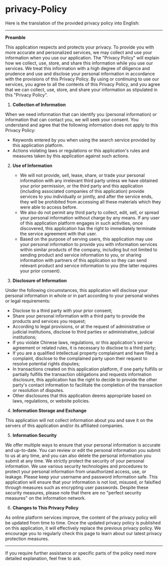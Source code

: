 # privacy-Policy
Here is the translation of the provided privacy policy into English:

---

**Preamble**

This application respects and protects your privacy. To provide you with more accurate and personalized services, we may collect and use your information when you use our application. The "Privacy Policy" will explain how we collect, use, store, and share this information while you use our services. We treat this information with a high degree of diligence and prudence and use and disclose your personal information in accordance with the provisions of this Privacy Policy. By using or continuing to use our services, you agree to all the contents of this Privacy Policy, and you agree that we can collect, use, store, and share your information as stipulated in this "Privacy Policy".

1. **Collection of Information**

When we need information that can identify you (personal information) or information that can contact you, we will seek your consent. You understand and agree that the following information does not apply to this Privacy Policy:
   - Keywords entered by you when using the search service provided by this application platform.
   - Actions violating laws or regulations or this application's rules and measures taken by this application against such actions.

2. **Use of Information**

   - We will not provide, sell, lease, share, or trade your personal information with any irrelevant third party unless we have obtained your prior permission, or the third party and this application (including associated companies of this application) provide services to you individually or jointly, and after the service ends, they will be prohibited from accessing all these materials which they were able to access before.
   - We also do not permit any third party to collect, edit, sell, or spread your personal information without charge by any means. If any user of this application platform engages in such activities, once discovered, this application has the right to immediately terminate the service agreement with that user.
   - Based on the purpose of serving users, this application may use your personal information to provide you with information services within similar products of the company, including but not limited to sending product and service information to you, or sharing information with partners of this application so they can send relevant product and service information to you (the latter requires your prior consent).

3. **Disclosure of Information**

Under the following circumstances, this application will disclose your personal information in whole or in part according to your personal wishes or legal requirements:
   - Disclose to a third party with your prior consent;
   - Share your personal information with a third party to provide the products and services you request;
   - According to legal provisions, or at the request of administrative or judicial institutions, disclose to third parties or administrative, judicial institutions;
   - If you violate Chinese laws, regulations, or this application's service agreement or related rules, it is necessary to disclose to a third party;
   - If you are a qualified intellectual property complainant and have filed a complaint, disclose to the complained party upon their request to resolve potential rights disputes;
   - In transactions created on this application platform, if one party fulfills or partially fulfills the transaction obligations and requests information disclosure, this application has the right to decide to provide the other party's contact information to facilitate the completion of the transaction or resolution of disputes.
   - Other disclosures that this application deems appropriate based on laws, regulations, or website policies.

4. **Information Storage and Exchange**

This application will not collect information about you and save it on the servers of this application and/or its affiliated companies.

5. **Information Security**

We offer multiple ways to ensure that your personal information is accurate and up-to-date. You can review or edit the personal information you submit to us at any time, and you can also delete the personal information you submit at any time. We strictly protect the security of your personal information. We use various security technologies and procedures to protect your personal information from unauthorized access, use, or leakage. Please keep your username and password information safe. This application will ensure that your information is not lost, misused, or falsified through measures such as encrypting user passwords. Despite these security measures, please note that there are no "perfect security measures" on the information network.

6. **Changes to This Privacy Policy**

As online platform services improve, the content of the privacy policy will be updated from time to time. Once the updated privacy policy is published on this application, it will effectively replace the previous privacy policy. We encourage you to regularly check this page to learn about our latest privacy protection measures.

---

If you require further assistance or specific parts of the policy need more detailed explanation, feel free to ask.
